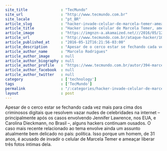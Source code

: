 ```yaml
---
site_title               : "TecMundo"
site_url                 : "http://www.tecmundo.com.br"
site_locale              : "pt_BR"
article_slug             : "hacker-invade-celular-de-marcela-temer-ameaca-vazar-nudes-e-e-preso-em-sp"
article_title            : "Hacker invade celular de Marcela Temer, ameaça vazar nudes e é preso em SP"
article_image            : "https://imgnzn-a.akamaized.net///2016/05/12/12162014664323-t1200x480.jpg"
article_url              : "http://www.tecmundo.com.br/ataque-hacker/104743-hacker-invade-celular-marcela-temer-ameaca-vazar-nudes-preso-sp.htm"
article_published_at     : "2016-05-12T16:21:56-03:00"
article_description      : "Apesar de o cerco estar se fechando cada vez mais para cima dos criminosos digitais que resolvem vazar nudes de celebridades na internet – principalmente após os casos envolvendo Jennifer Lawrence, nos EUA, e Carolina Dieckmann, no Brasil –, alguns hackers continuam ousados. O caso mais recente relacionado ao tema envolve ainda um assunto atualmente bem delicado no país: política. Isso porque um homem, de 31 anos, é acusado de invadir o celular de Marcela Temer e ameaçar liberar três fotos íntimas dela."
article_author_name      : "Marcelo Rodrigues"
article_author_image     : null
article_author_biography : null
article_author_profile   : "https://www.tecmundo.com.br/autor/394-marcelo-rodrigues/"
article_author_facebook  : null
article_author_twitter   : null
category                 : ['technology']
tags                     : ['TecMundo']
permalink                : "/:categories/hacker-invade-celular-de-marcela-temer-ameaca-vazar-nudes-e-e-preso-em-sp/"
layout                   : post
---
```


Apesar de o cerco estar se fechando cada vez mais para cima dos criminosos digitais que resolvem vazar nudes de celebridades na internet – principalmente após os casos envolvendo Jennifer Lawrence, nos EUA, e Carolina Dieckmann, no Brasil –, alguns hackers continuam ousados. O caso mais recente relacionado ao tema envolve ainda um assunto atualmente bem delicado no país: política. Isso porque um homem, de 31 anos, é acusado de invadir o celular de Marcela Temer e ameaçar liberar três fotos íntimas dela.
